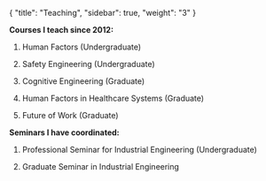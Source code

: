 
{
    "title": "Teaching",
    "sidebar": true,
    "weight": "3"
}


**Courses I teach since 2012:**

1. Human Factors (Undergraduate)

2. Safety Engineering (Undergraduate)

3. Cognitive Engineering (Graduate)

4. Human Factors in Healthcare Systems (Graduate)

5. Future of Work (Graduate)

**Seminars I have coordinated:**

1. Professional Seminar for Industrial Engineering (Undergraduate)

2. Graduate Seminar in Industrial Engineering